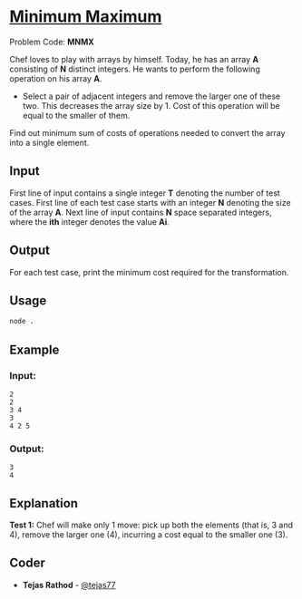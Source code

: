 
# [Minimum Maximum](https://www.codechef.com/problems/MNMX)
Problem Code: **MNMX**

Chef loves to play with arrays by himself. Today, he has an array **A** consisting of **N** distinct integers. He wants to perform the following operation on his array **A**.

- Select a pair of adjacent integers and remove the larger one of these two. This decreases the array size by 1. Cost of this operation will be equal to the smaller of them.

Find out minimum sum of costs of operations needed to convert the array into a single element.

## Input

First line of input contains a single integer **T** denoting the number of test cases. First line of each test case starts with an integer **N** denoting the size of the array **A**. Next line of input contains **N** space separated integers, where the **ith** integer denotes the value **Ai**.

## Output

For each test case, print the minimum cost required for the transformation.

## Usage
```sh
node .
```
## Example
### Input:
```
2
2
3 4
3
4 2 5
```
### Output:
```
3
4
```
## Explanation

**Test 1:** Chef will make only 1 move: pick up both the elements (that is, 3 and 4), remove the larger one (4), incurring a cost equal to the smaller one (3).

## Coder

* **Tejas Rathod** - [@tejas77](https://github.com/tejas77)
